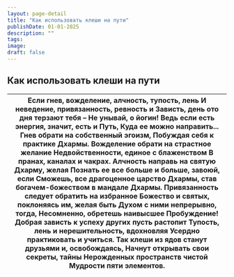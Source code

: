 ```yaml
---
layout: page-detail
title: "Как использовать клеши на пути"
publishDate: 01-01-2025
description: ""
tags:
image:
draft: false
---
```


## Как использовать клеши на пути
| Если гнев, вожделение, алчность, тупость, лень  И неведение, привязанность, ревность и  Зависть, день ото дня терзают тебя –  Не унывай, о йогин!  Ведь если есть энергия, значит, есть и Путь,  Куда ее можно направить...  Гнев обрати на собственный эгоизм,  Побуждая себя к практике Дхармы.  Вожделение обрати на страстное желание  Недвойственности, единое с блаженством  В пранах, каналах и чакрах.  Алчность направь на святую Дхарму, желая  Познать ее все больше и больше, завоюй, если  Сможешь, все драгоценное царство  Дхармы, став богачем-божеством в мандале Дхармы.  Привязанность следует обратить на избранное  Божество и святых, поклоняясь им, желая быть  Духом с ними непрерывно, тогда,  Несомненно, обретешь наивысшее Пробуждение!  Добрая зависть к успеху других пусть растопит  Тупость, лень и нерешительность, вдохновляя  Усердно практиковать и учиться.  Так клеши из ядов станут друзьями и, освобождаясь,  Начнут открывать свои секреты, тайны  Нерожденных пространств чистой  Мудрости пяти элементов. |
| ---------------------------------------------------------------------------------------------------------------------------------------------------------------------------------------------------------------------------------------------------------------------------------------------------------------------------------------------------------------------------------------------------------------------------------------------------------------------------------------------------------------------------------------------------------------------------------------------------------------------------------------------------------------------------------------------------------------------------------------------------------------------------------------------------------------------------------------------------------------------------------------------------------------------------------------------------------------------------------------------------------------------------------------------------- |
  
  
